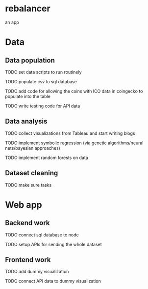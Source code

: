# rebalancer

an app

# Data

## Data population

TODO set data scripts to run routinely 

TODO populate csv to sql database

TODO add code for allowing the coins with ICO data in coingecko to populate into the table

TODO write testing code for API data

## Data analysis

TODO collect visualizations from Tableau and start writing blogs

TODO implement symbolic regression (via genetic algorithms/neural nets/bayesian approaches)

TODO implement random forests on data

## Dataset cleaning

TODO make sure tasks 


#  Web app

## Backend work

TODO connect sql database to node

TODO setup APIs for sending the whole dataset

## Frontend work

TODO add dummy visualization

TODO connect API data to dummy visualization
